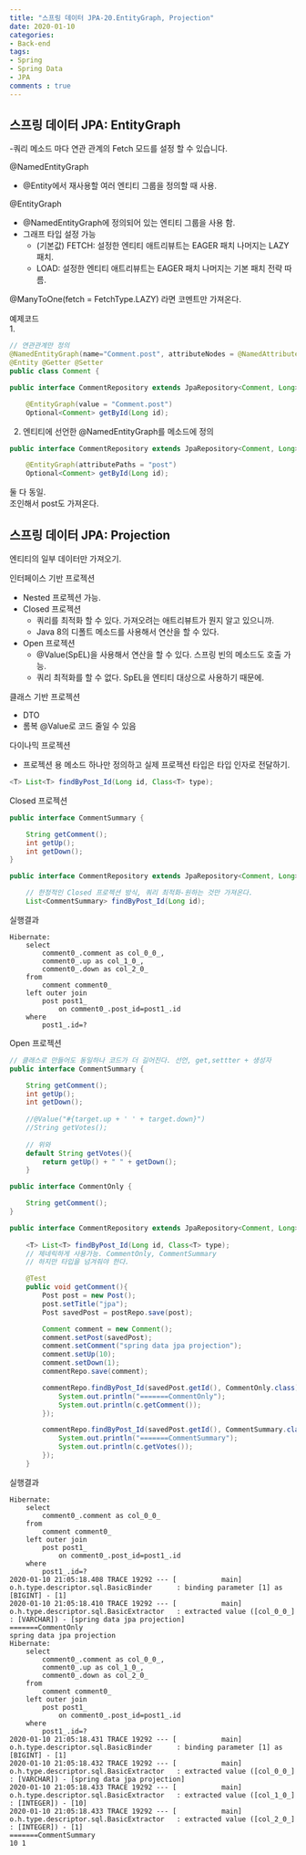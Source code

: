 ```yaml
---
title: "스프링 데이터 JPA-20.EntityGraph, Projection"
date: 2020-01-10
categories: 
- Back-end
tags:
- Spring 
- Spring Data
- JPA
comments : true
---
```


## 스프링 데이터 JPA: EntityGraph
-쿼리 메소드 마다 연관 관계의 Fetch 모드를 설정 할 수 있습니다.

@NamedEntityGraph
- @Entity에서 재사용할 여러 엔티티 그룹을 정의할 때 사용.

@EntityGraph
- @NamedEntityGraph에 정의되어 있는 엔티티 그룹을 사용 함.
- 그래프 타입 설정 가능
  - (기본값) FETCH: 설정한 엔티티 애트리뷰트는 EAGER 패치 나머지는 LAZY 패치.
  - LOAD: 설정한 엔티티 애트리뷰트는 EAGER 패치 나머지는 기본 패치 전략 따름.



@ManyToOne(fetch = FetchType.LAZY)
라면 코멘트만 가져온다.

예제코드         
1.
~~~java
// 연관관계만 정의
@NamedEntityGraph(name="Comment.post", attributeNodes = @NamedAttributeNode("post"))
@Entity @Getter @Setter
public class Comment {
~~~

~~~java
public interface CommentRepository extends JpaRepository<Comment, Long> {

    @EntityGraph(value = "Comment.post")
    Optional<Comment> getById(Long id);
~~~

2. 엔티티에 선언한 @NamedEntityGraph를 메소드에 정의
~~~java
public interface CommentRepository extends JpaRepository<Comment, Long> {

    @EntityGraph(attributePaths = "post")
    Optional<Comment> getById(Long id);
~~~

둘 다 동일.     
조인해서 post도 가져온다.


## 스프링 데이터 JPA: Projection
엔티티의 일부 데이터만 가져오기.

인터페이스 기반 프로젝션
- Nested 프로젝션 가능.
- Closed 프로젝션
  - 쿼리를 최적화 할 수 있다. 가져오려는 애트리뷰트가 뭔지 알고 있으니까.
  - Java 8의 디폴트 메소드를 사용해서 연산을 할 수 있다.
- Open 프로젝션
  - @Value(SpEL)을 사용해서 연산을 할 수 있다. 스프링 빈의 메소드도 호출 가능.
  - 쿼리 최적화를 할 수 없다. SpEL을 엔티티 대상으로 사용하기 때문에.

클래스 기반 프로젝션
- DTO
- 롬복 @Value로 코드 줄일 수 있음

다이나믹 프로젝션
- 프로젝션 용 메소드 하나만 정의하고 실제 프로젝션 타입은 타입 인자로 전달하기.

~~~java
<T> List<T> findByPost_Id(Long id, Class<T> type);
~~~


Closed 프로젝션 
~~~java
public interface CommentSummary {

    String getComment();
    int getUp();
    int getDown();
}
~~~

~~~java
public interface CommentRepository extends JpaRepository<Comment, Long> {

    // 한정적인 Closed 프로젝션 방식, 쿼리 최적화-원하는 것만 가져온다.
    List<CommentSummary> findByPost_Id(Long id);
~~~

실행결과
~~~
Hibernate: 
    select
        comment0_.comment as col_0_0_,
        comment0_.up as col_1_0_,
        comment0_.down as col_2_0_ 
    from
        comment comment0_ 
    left outer join
        post post1_ 
            on comment0_.post_id=post1_.id 
    where
        post1_.id=?
~~~        



Open 프로젝션 
~~~java
// 클래스로 만들어도 동일하나 코드가 더 길어진다. 선언, get,settter + 생성자
public interface CommentSummary {

    String getComment();
    int getUp();
    int getDown();
    
    //@Value("#{target.up + ' ' + target.down}")
    //String getVotes();
    
    // 위와 
    default String getVotes(){
        return getUp() + " " + getDown();
    }
~~~
~~~java
public interface CommentOnly {

    String getComment();
}
~~~
~~~java
public interface CommentRepository extends JpaRepository<Comment, Long> {
    
    <T> List<T> findByPost_Id(Long id, Class<T> type);
    // 제네릭하게 사용가능. CommentOnly, CommentSummary
    // 하지만 타입을 넘겨줘야 한다.
~~~    

~~~java
    @Test
    public void getComment(){
        Post post = new Post();
        post.setTitle("jpa");
        Post savedPost = postRepo.save(post);

        Comment comment = new Comment();
        comment.setPost(savedPost);
        comment.setComment("spring data jpa projection");
        comment.setUp(10);
        comment.setDown(1);
        commentRepo.save(comment);

        commentRepo.findByPost_Id(savedPost.getId(), CommentOnly.class).forEach(c ->{
            System.out.println("=======CommentOnly");
            System.out.println(c.getComment());
        });

        commentRepo.findByPost_Id(savedPost.getId(), CommentSummary.class).forEach(c ->{
            System.out.println("=======CommentSummary");
            System.out.println(c.getVotes());
        });
    }
~~~    

실행결과
~~~
Hibernate: 
    select
        comment0_.comment as col_0_0_ 
    from
        comment comment0_ 
    left outer join
        post post1_ 
            on comment0_.post_id=post1_.id 
    where
        post1_.id=?
2020-01-10 21:05:18.408 TRACE 19292 --- [           main] o.h.type.descriptor.sql.BasicBinder      : binding parameter [1] as [BIGINT] - [1]
2020-01-10 21:05:18.410 TRACE 19292 --- [           main] o.h.type.descriptor.sql.BasicExtractor   : extracted value ([col_0_0_] : [VARCHAR]) - [spring data jpa projection]
=======CommentOnly
spring data jpa projection
Hibernate: 
    select
        comment0_.comment as col_0_0_,
        comment0_.up as col_1_0_,
        comment0_.down as col_2_0_ 
    from
        comment comment0_ 
    left outer join
        post post1_ 
            on comment0_.post_id=post1_.id 
    where
        post1_.id=?
2020-01-10 21:05:18.431 TRACE 19292 --- [           main] o.h.type.descriptor.sql.BasicBinder      : binding parameter [1] as [BIGINT] - [1]
2020-01-10 21:05:18.432 TRACE 19292 --- [           main] o.h.type.descriptor.sql.BasicExtractor   : extracted value ([col_0_0_] : [VARCHAR]) - [spring data jpa projection]
2020-01-10 21:05:18.433 TRACE 19292 --- [           main] o.h.type.descriptor.sql.BasicExtractor   : extracted value ([col_1_0_] : [INTEGER]) - [10]
2020-01-10 21:05:18.433 TRACE 19292 --- [           main] o.h.type.descriptor.sql.BasicExtractor   : extracted value ([col_2_0_] : [INTEGER]) - [1]
=======CommentSummary
10 1
~~~
